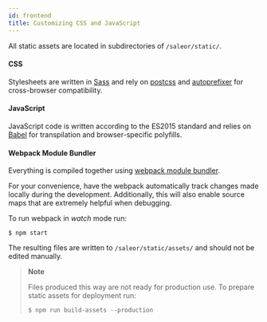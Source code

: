 ```yaml
---
id: frontend
title: Customizing CSS and JavaScript
---
```


All static assets are located in subdirectories of `/saleor/static/`.

#### CSS
Stylesheets are written in [Sass](http://sass-lang.com/) and rely on [postcss](http://postcss.org/) and [autoprefixer](https://autoprefixer.github.io/) for cross-browser compatibility.

#### JavaScript
JavaScript code is written according to the ES2015 standard and relies on [Babel](https://babeljs.io/) for transpilation and browser-specific polyfills.

#### Webpack Module Bundler 
Everything is compiled together using [webpack module bundler](https://webpack.github.io/).

For your convenience, have the webpack automatically track changes made locally during the development. Additionally, this will also enable source maps that are extremely helpful when debugging.

To run webpack in _watch_ mode run:

```console
$ npm start
```
The resulting files are written to `/saleor/static/assets/` and should not be edited manually.

> **Note**
>
> Files produced this way are not ready for production use. 
>To prepare static assets for deployment run:
>
> ```console
> $ npm run build-assets --production
> ```